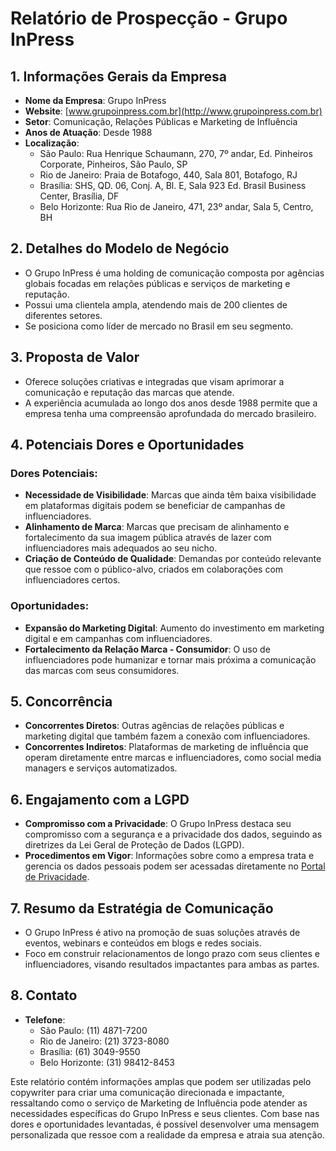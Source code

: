 # Relatório de Prospecção - Grupo InPress

## 1. Informações Gerais da Empresa

- **Nome da Empresa**: Grupo InPress
- **Website**: [www.grupoinpress.com.br](http://www.grupoinpress.com.br)
- **Setor**: Comunicação, Relações Públicas e Marketing de Influência
- **Anos de Atuação**: Desde 1988
- **Localização**: 
  - São Paulo: Rua Henrique Schaumann, 270, 7º andar, Ed. Pinheiros Corporate, Pinheiros, São Paulo, SP
  - Rio de Janeiro: Praia de Botafogo, 440, Sala 801, Botafogo, RJ
  - Brasília: SHS, QD. 06, Conj. A, Bl. E, Sala 923 Ed. Brasil Business Center, Brasília, DF
  - Belo Horizonte: Rua Rio de Janeiro, 471, 23º andar, Sala 5, Centro, BH

## 2. Detalhes do Modelo de Negócio

- O Grupo InPress é uma holding de comunicação composta por agências globais focadas em relações públicas e serviços de marketing e reputação.
- Possui uma clientela ampla, atendendo mais de 200 clientes de diferentes setores.
- Se posiciona como líder de mercado no Brasil em seu segmento.

## 3. Proposta de Valor

- Oferece soluções criativas e integradas que visam aprimorar a comunicação e reputação das marcas que atende.
- A experiência acumulada ao longo dos anos desde 1988 permite que a empresa tenha uma compreensão aprofundada do mercado brasileiro.

## 4. Potenciais Dores e Oportunidades

### Dores Potenciais:
- **Necessidade de Visibilidade**: Marcas que ainda têm baixa visibilidade em plataformas digitais podem se beneficiar de campanhas de influenciadores.
- **Alinhamento de Marca**: Marcas que precisam de alinhamento e fortalecimento da sua imagem pública através de lazer com influenciadores mais adequados ao seu nicho.
- **Criação de Conteúdo de Qualidade**: Demandas por conteúdo relevante que ressoe com o público-alvo, criados em colaborações com influenciadores certos.

### Oportunidades:
- **Expansão do Marketing Digital**: Aumento do investimento em marketing digital e em campanhas com influenciadores.
- **Fortalecimento da Relação Marca - Consumidor**: O uso de influenciadores pode humanizar e tornar mais próxima a comunicação das marcas com seus consumidores.

## 5. Concorrência

- **Concorrentes Diretos**: Outras agências de relações públicas e marketing digital que também fazem a conexão com influenciadores.
- **Concorrentes Indiretos**: Plataformas de marketing de influência que operam diretamente entre marcas e influenciadores, como social media managers e serviços automatizados.

## 6. Engajamento com a LGPD

- **Compromisso com a Privacidade**: O Grupo InPress destaca seu compromisso com a segurança e a privacidade dos dados, seguindo as diretrizes da Lei Geral de Proteção de Dados (LGPD).
- **Procedimentos em Vigor**: Informações sobre como a empresa trata e gerencia os dados pessoais podem ser acessadas diretamente no [Portal de Privacidade](https://privacidade.grupoinpress.com.br/).

## 7. Resumo da Estratégia de Comunicação

- O Grupo InPress é ativo na promoção de suas soluções através de eventos, webinars e conteúdos em blogs e redes sociais.
- Foco em construir relacionamentos de longo prazo com seus clientes e influenciadores, visando resultados impactantes para ambas as partes.

## 8. Contato

- **Telefone**: 
  - São Paulo: (11) 4871-7200
  - Rio de Janeiro: (21) 3723-8080
  - Brasília: (61) 3049-9550
  - Belo Horizonte: (31) 98412-8453

Este relatório contém informações amplas que podem ser utilizadas pelo copywriter para criar uma comunicação direcionada e impactante, ressaltando como o serviço de Marketing de Influência pode atender as necessidades específicas do Grupo InPress e seus clientes. Com base nas dores e oportunidades levantadas, é possível desenvolver uma mensagem personalizada que ressoe com a realidade da empresa e atraia sua atenção.